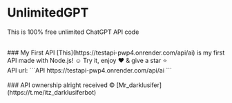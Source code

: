 # UnlimitedGPT
This is 100% free unlimited ChatGPT API code

<br>
### My First API
[This](https://testapi-pwp4.onrender.com/api/ai) is my first API made with Node.js! ☺ Try it, enjoy ♥ & give a star ⭐ 
<br>
API url: ```API
    https://testapi-pwp4.onrender.com/api/ai
    ```
<br><br>
### API ownership alright received ©️ [Mr_darklusifer](https://t.me/itz_darklusiferbot)
